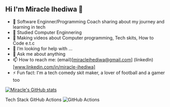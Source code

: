 ## Hi I'm Miracle Ihediwa 👋



- 🔭 Software Enginner/Programming Coach sharing about my journey and learning in tech
- 🌱 Studied Computer Enginnering
- 👯 Making videos about Computer programming, Tech skits, How to Code e.t.c
- 🤔 I’m looking for help with ...
- 💬 Ask me about anything
- 📫 How to reach me: (email)[miracleihediwa@gmail.com] (linkedln)[www.linkedin.com/in/miracle-ihediwa]
- ⚡ Fun fact: I'm a tech comedy skit maker, a lover of football and a gamer too

[![Miracle's GitHub stats](https://github-readme-stats.vercel.app/api?username=Shadowcruv&count_private=true&show_icons=true&theme=radical)](https://github.com/Shadowcruv/github-readme-stats)

Tech Stack
GitHub Actions	![GitHub Actions](https://img.shields.io/badge/github%20actions-%232671E5.svg?style=for-the-badge&logo=githubactions&logoColor=white)

